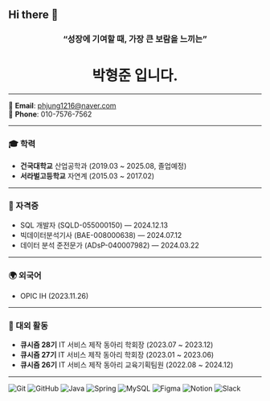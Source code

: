 ## Hi there 👋

<h3 align="center">“성장에 기여할 때, 가장 큰 보람을 느끼는”</h3>
<h1 align="center">박형준 입니다.</h1>

---

📧 **Email**: phjung1216@naver.com  
📱 **Phone**: 010-7576-7562  

---

### 🎓 학력
- **건국대학교** 산업공학과 (2019.03 ~ 2025.08, 졸업예정)  
- **서라벌고등학교** 자연계 (2015.03 ~ 2017.02)  

---

### 🏅 자격증
- SQL 개발자 (SQLD-055000150) — 2024.12.13  
- 빅데이터분석기사 (BAE-008000638) — 2024.07.12  
- 데이터 분석 준전문가 (ADsP-040007982) — 2024.03.22  

---

### 🌍 외국어
- OPIC IH (2023.11.26)  

---

### 📌 대외 활동
- **큐시즘 28기** IT 서비스 제작 동아리 학회장 (2023.07 ~ 2023.12)  
- **큐시즘 27기** IT 서비스 제작 동아리 학회장 (2023.01 ~ 2023.06)  
- **큐시즘 26기** IT 서비스 제작 동아리 교육기획팀원 (2022.08 ~ 2024.12)  

---


![Git](https://img.shields.io/badge/Git-F05032?style=for-the-badge&logo=git&logoColor=white)
![GitHub](https://img.shields.io/badge/GitHub-181717?style=for-the-badge&logo=github&logoColor=white)
![Java](https://img.shields.io/badge/Java-007396?style=for-the-badge&logo=java&logoColor=white)
![Spring](https://img.shields.io/badge/Spring-6DB33F?style=for-the-badge&logo=spring&logoColor=white)
![MySQL](https://img.shields.io/badge/MySQL-4479A1?style=for-the-badge&logo=mysql&logoColor=white)
![Figma](https://img.shields.io/badge/Figma-F24E1E?style=for-the-badge&logo=figma&logoColor=white)
![Notion](https://img.shields.io/badge/Notion-000000?style=for-the-badge&logo=notion&logoColor=white)
![Slack](https://img.shields.io/badge/Slack-4A154B?style=for-the-badge&logo=slack&logoColor=white)
